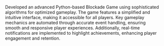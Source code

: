 Developed an advanced Python-based Blockade Game using sophisticated algorithms for optimized gameplay. The game features a simplified and intuitive interface, making it accessible for all players. Key gameplay mechanics are automated through accurate event handling, ensuring smooth and responsive player experiences. Additionally, real-time notifications are implemented to highlight achievements, enhancing player engagement and retention.
